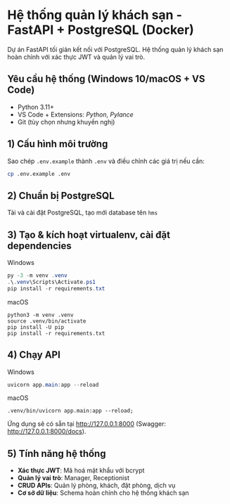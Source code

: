 
# Hệ thống quản lý khách sạn - FastAPI + PostgreSQL (Docker)

Dự án FastAPI tối giản kết nối với PostgreSQL. Hệ thống quản lý khách sạn hoàn chỉnh với xác thực JWT và quản lý vai trò.

## Yêu cầu hệ thống (Windows 10/macOS + VS Code)
- Python 3.11+
- VS Code + Extensions: *Python*, *Pylance*
- Git (tùy chọn nhưng khuyến nghị)

## 1) Cấu hình môi trường
Sao chép `.env.example` thành `.env` và điều chỉnh các giá trị nếu cần:
```bash
cp .env.example .env
```

## 2) Chuẩn bị PostgreSQL
Tải và cài đặt PostgreSQL, tạo mới database tên `hms`

## 3) Tạo & kích hoạt virtualenv, cài đặt dependencies
Windows
```powershell
py -3 -m venv .venv
.\.venv\Scripts\Activate.ps1
pip install -r requirements.txt
```
macOS
```shell
python3 -m venv .venv
source .venv/bin/activate
pip install -U pip
pip install -r requirements.txt
```

## 4) Chạy API
Windows
```powershell
uvicorn app.main:app --reload
```
macOS
```shell
.venv/bin/uvicorn app.main:app --reload;
```
Ứng dụng sẽ có sẵn tại http://127.0.0.1:8000 (Swagger: http://127.0.0.1:8000/docs).


## 5) Tính năng hệ thống
- **Xác thực JWT**: Mã hoá mật khẩu với bcrypt
- **Quản lý vai trò**: Manager, Receptionist
- **CRUD APIs**: Quản lý phòng, khách, đặt phòng, dịch vụ
- **Cơ sở dữ liệu**: Schema hoàn chỉnh cho hệ thống khách sạn

